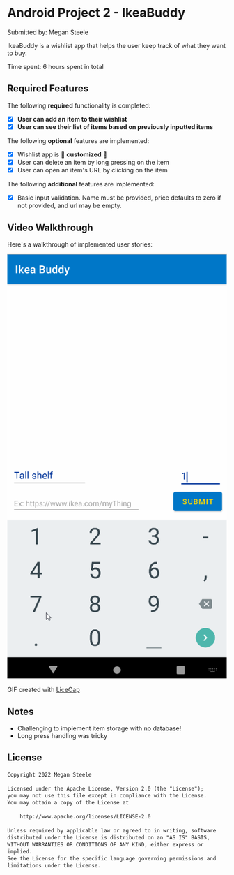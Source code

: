 # Android Project 2 - IkeaBuddy

Submitted by: Megan Steele

IkeaBuddy is a wishlist app that helps the user keep track of what they want to buy.

Time spent: 6 hours spent in total

## Required Features

The following **required** functionality is completed:

- [X] **User can add an item to their wishlist**
- [X] **User can see their list of items based on previously inputted items**

The following **optional** features are implemented:

- [X] Wishlist app is 🎨 **customized** 🎨
- [X] User can delete an item by long pressing on the item
- [X] User can open an item's URL by clicking on the item

The following **additional** features are implemented:

* [X] Basic input validation. Name must be provided, price defaults to zero if not provided, and url may be empty.

## Video Walkthrough

Here's a walkthrough of implemented user stories:

<img src='buddyDemo.gif' title='Video Walkthrough' width='' alt='Video Walkthrough' />

GIF created with [LiceCap](http://www.cockos.com/licecap/)

## Notes

- Challenging to implement item storage with no database!
- Long press handling was tricky

## License

    Copyright 2022 Megan Steele

    Licensed under the Apache License, Version 2.0 (the "License");
    you may not use this file except in compliance with the License.
    You may obtain a copy of the License at

        http://www.apache.org/licenses/LICENSE-2.0

    Unless required by applicable law or agreed to in writing, software
    distributed under the License is distributed on an "AS IS" BASIS,
    WITHOUT WARRANTIES OR CONDITIONS OF ANY KIND, either express or implied.
    See the License for the specific language governing permissions and
    limitations under the License.